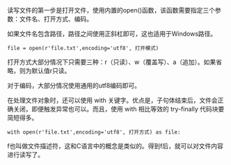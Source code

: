 

读写文件的第一步是打开文件，使用内置的open()函数，该函数需要指定三个参数：文件名、打开方式、编码。

如果文件名包含路径，路径之间使用正斜杠即可，这也适用于Windows路径。

```
file = open(r'file.txt',encoding='utf8', 打开模式)
```

打开方式大部分情况下只需要三种：r（只读）、w（覆盖写）、a（追加）。如果省略，则为默认值r只读。

对于编码，大部分情况使用通用的utf8编码即可。



在处理文件对象时，还可以使用 with 关键字。优点是，子句体结束后，文件会正确关闭，即便触发异常也可以。而且，使用 with 相比等效的 try-finally 代码块要简短得多。

```
with open(r'file.txt',encoding='utf8', 打开方式) as file:
```


f也叫做文件描述符，这和C语言中的概念是类似的。得到f后，就可以对文件内容进行读写了。

